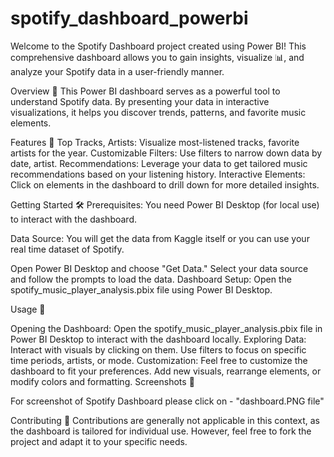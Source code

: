 # spotify_dashboard_powerbi

Welcome to the Spotify Dashboard project created using Power BI! This comprehensive dashboard allows you to gain insights, visualize 📊, and analyze your Spotify data in a user-friendly manner.

Overview 🌟
This Power BI dashboard serves as a powerful tool to understand Spotify data. By presenting your data in interactive visualizations, it helps you discover trends, patterns, and favorite music elements.

Features 🚀
Top Tracks, Artists: Visualize most-listened tracks, favorite artists for the year.
Customizable Filters: Use filters to narrow down data by date, artist.
Recommendations: Leverage your data to get tailored music recommendations based on your listening history.
Interactive Elements: Click on elements in the dashboard to drill down for more detailed insights.

Getting Started 🛠️
Prerequisites: You need Power BI Desktop (for local use) to interact with the dashboard.

Data Source: You will get the data from Kaggle itself or you can use your real time dataset of Spotify.

Open Power BI Desktop and choose "Get Data."
Select your data source and follow the prompts to load the data.
Dashboard Setup:
Open the spotify_music_player_analysis.pbix file using Power BI Desktop.

Usage 🎉

Opening the Dashboard:
Open the spotify_music_player_analysis.pbix file in Power BI Desktop to interact with the dashboard locally.
Exploring Data:
Interact with visuals by clicking on them.
Use filters to focus on specific time periods, artists, or mode.
Customization:
Feel free to customize the dashboard to fit your preferences.
Add new visuals, rearrange elements, or modify colors and formatting.
Screenshots 📸

For screenshot of Spotify Dashboard please click on - "dashboard.PNG file"



Contributing 🤝
Contributions are generally not applicable in this context, as the dashboard is tailored for individual use. However, feel free to fork the project and adapt it to your specific needs.

